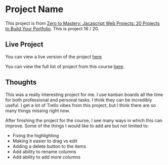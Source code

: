 # Project Name

This project is from [Zero to Mastery: Jacascript Web Projects: 20 Projects to Build Your Portfolio](https://academy.zerotomastery.io/p/javascript-projects).
This is project 16 / 20.

## Live Project

You can view a live version of the project [here](https://rperry99.github.io/kanban-board/)

You can view the full list of project from this course [here](https://github.com/rperry99/ztm-20-javascript-projects).

## Thoughts

This was a really interesting project for me. I use kanban boards all the time for both professional and personal tasks. I think they can be incredibly useful. I get a lot of Trello vibes from this project, but I think there are so many things missing right now.

After finishing the project for the course, I see many ways in which this can improve. Some of the things I would like to add are but not limited to:

- Fixing the highlighting
- Making it easier to drag vs edit
- Adding a delete button to the items
- Add ability to rename columns
- Add ability to add more columns
